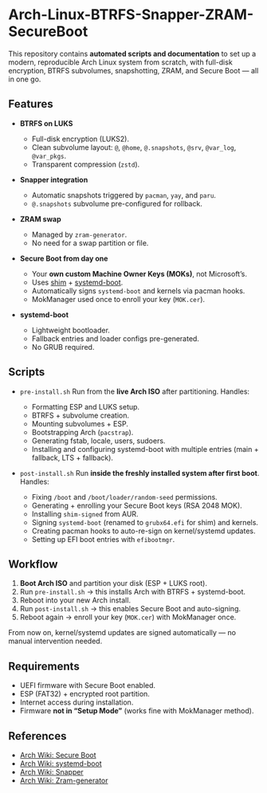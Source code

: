 # Arch-Linux-BTRFS-Snapper-ZRAM-SecureBoot

This repository contains **automated scripts and documentation** to set up a modern, reproducible Arch Linux system from scratch, with full-disk encryption, BTRFS subvolumes, snapshotting, ZRAM, and Secure Boot — all in one go.

## Features

* **BTRFS on LUKS**

  * Full-disk encryption (LUKS2).
  * Clean subvolume layout: `@`, `@home`, `@.snapshots`, `@srv`, `@var_log`, `@var_pkgs`.
  * Transparent compression (`zstd`).

* **Snapper integration**

  * Automatic snapshots triggered by `pacman`, `yay`, and `paru`.
  * `@.snapshots` subvolume pre-configured for rollback.

* **ZRAM swap**

  * Managed by `zram-generator`.
  * No need for a swap partition or file.

* **Secure Boot from day one**

  * Your **own custom Machine Owner Keys (MOKs)**, not Microsoft’s.
  * Uses [shim](https://wiki.archlinux.org/title/Unified_Extensible_Firmware_Interface/Secure_Boot#Shim) + [systemd-boot](https://wiki.archlinux.org/title/Systemd-boot).
  * Automatically signs `systemd-boot` and kernels via pacman hooks.
  * MokManager used once to enroll your key (`MOK.cer`).

* **systemd-boot**

  * Lightweight bootloader.
  * Fallback entries and loader configs pre-generated.
  * No GRUB required.

## Scripts

* `pre-install.sh`
  Run from the **live Arch ISO** after partitioning. Handles:

  * Formatting ESP and LUKS setup.
  * BTRFS + subvolume creation.
  * Mounting subvolumes + ESP.
  * Bootstrapping Arch (`pacstrap`).
  * Generating fstab, locale, users, sudoers.
  * Installing and configuring systemd-boot with multiple entries (main + fallback, LTS + fallback).

* `post-install.sh`
  Run **inside the freshly installed system after first boot**. Handles:

  * Fixing `/boot` and `/boot/loader/random-seed` permissions.
  * Generating + enrolling your Secure Boot keys (RSA 2048 MOK).
  * Installing `shim-signed` from AUR.
  * Signing `systemd-boot` (renamed to `grubx64.efi` for shim) and kernels.
  * Creating pacman hooks to auto-re-sign on kernel/systemd updates.
  * Setting up EFI boot entries with `efibootmgr`.

## Workflow

1. **Boot Arch ISO** and partition your disk (ESP + LUKS root).
2. Run `pre-install.sh` → this installs Arch with BTRFS + systemd-boot.
3. Reboot into your new Arch install.
4. Run `post-install.sh` → this enables Secure Boot and auto-signing.
5. Reboot again → enroll your key (`MOK.cer`) with MokManager once.

From now on, kernel/systemd updates are signed automatically — no manual intervention needed.

## Requirements

* UEFI firmware with Secure Boot enabled.
* ESP (FAT32) + encrypted root partition.
* Internet access during installation.
* Firmware **not in “Setup Mode”** (works fine with MokManager method).

## References

* [Arch Wiki: Secure Boot](https://wiki.archlinux.org/title/Unified_Extensible_Firmware_Interface/Secure_Boot)
* [Arch Wiki: systemd-boot](https://wiki.archlinux.org/title/Systemd-boot)
* [Arch Wiki: Snapper](https://wiki.archlinux.org/title/Snapper)
* [Arch Wiki: Zram-generator](https://wiki.archlinux.org/title/Zram-generator)

